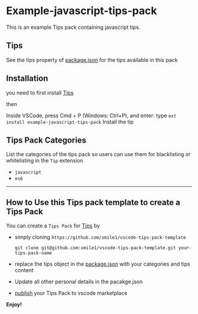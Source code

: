 # Example-javascript-tips-pack

This is an example Tips pack containing javascript tips.

## Tips

See the tips property of [package.json]() for the tips available in this pack

## Installation

you need to first install [Tips](https://github.com/xmile1/tips)

then 

Inside VSCode, press Cmd + P (Windows: Ctrl+P), and enter:
type `ext install example-javascript-tips-pack`
Install the tip


## Tips Pack Categories

List the categories of the tips pack so users can use them for blacklisting or whitelisting in the `Tip` extension
* `javascript`
* `es6`

---

## How to Use this Tips pack template to create a Tips Pack

You can create a `Tips Pack` for [Tips](https://github.com/xmile1/tips) by

* simply cloning `https://github.com/xmile1/vscode-tips-pack-template`

    ```
    git clone git@github.com:xmile1/vscode-tips-pack-template.git your-tips-pack-name
    ```
* replace the tips object in the [package.json](https://github.com/xmile1/vscode-tips-pack-template/blob/master/package.json) with your categories and tips content
* Update all other personal details in the pacakge.json
* [publish](https://code.visualstudio.com/docs/extensions/publish-extension) your Tips Pack to vscode marketplace

**Enjoy!**